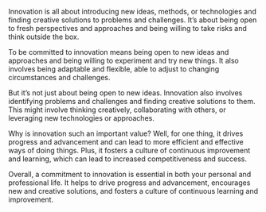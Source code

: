 Innovation is all about introducing new ideas, methods, or technologies and finding creative solutions to problems and challenges. It’s about being open to fresh perspectives and approaches and being willing to take risks and think outside the box.

To be committed to innovation means being open to new ideas and approaches and being willing to experiment and try new things. It also involves being adaptable and flexible, able to adjust to changing circumstances and challenges.

But it’s not just about being open to new ideas. Innovation also involves identifying problems and challenges and finding creative solutions to them. This might involve thinking creatively, collaborating with others, or leveraging new technologies or approaches.

Why is innovation such an important value? Well, for one thing, it drives progress and advancement and can lead to more efficient and effective ways of doing things. Plus, it fosters a culture of continuous improvement and learning, which can lead to increased competitiveness and success.

Overall, a commitment to innovation is essential in both your personal and professional life. It helps to drive progress and advancement, encourages new and creative solutions, and fosters a culture of continuous learning and improvement.